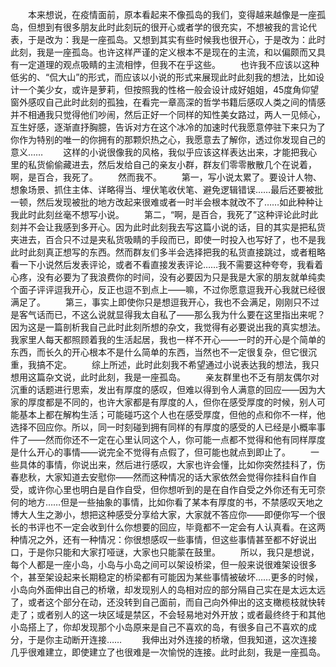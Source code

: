 　　本来想说，在疫情面前，原本看起来不像孤岛的我们，变得越来越像是一座孤岛，但想到有很多朋友此时此刻玩的很开心或者学的很充实，不想被我的言论代表，于是改为：我是一座孤岛。又想到其实有些时候我也很开心，于是改为：此时此刻，我是一座孤岛。也许这样严谨的定义根本不是现在的主流，和以偏颇而又具有一定道理的观点吸睛的主流相悖，但我不在乎这些。
　　也许我不应该以这种低劣的、“侃大山”的形式，而应该以小说的形式来展现此时此刻我的想法，比如设计一个美少女，或许是萝莉，但按照我的性格一般会设计成好姐姐，45度角仰望窗外感叹自己此时此刻的孤独，在看完一章高深的哲学书籍后感叹人类之间的情感并不相通我只觉得他们吵闹，然后正好一个同样的知性美女路过，两人一见倾心，互生好感，逐渐直抒胸臆，告诉对方在这个冰冷的加速时代我愿意停驻下来只为了你作为特别的唯一的你拥有的那颗炽热之心，我愿意去了解你，透过你发现自己的意义……
　　这样的小说很像我的风格，我似乎应该这样表达出来，才能把我心里的私货偷偷藏进去，然后发给自己的亲友小群，群友们零零散散几个在说着，啊，是百合，我死了。
　　然而我不。
　　第一，写小说太累了。要设计人物、想象场景、抓住主体、详略得当、埋伏笔收伏笔、避免逻辑错误……最后还要被批一顿，然后发现被批的地方改起来很难或者一时半会根本就改不了……如此种种让我此时此刻丝毫不想写小说。
　　第二，“啊，是百合，我死了”这种评论此时此刻并不会让我感到多开心。因为此时此刻我去写这篇小说的话，目的其实是把私货夹进去，百合只不过是夹私货吸睛的手段而已，即使一时投入也写好了，也不是我此时此刻真正想写的东西。然而群友们多半会选择把我的私货直接跳过，或者粗略看一下小说然后发表评论，或者不看直接发表评论……我不需要这种夸夸，我看着心疼，没有必要为了我浪费你的时间，没有必要因为只是我是大家的朋友就单纯卖个面子评评逗我开心，反正也逗不到点上——嘛，不过你愿意逗我开心我就已经很满足了。
　　第三，事实上即使你只是想逗我开心，我也不会满足，刚刚只不过是客气话而已，不这么说就显得我太自私了——那么我为什么要在这里指出来呢？因为这是一篇剖析我自己此时此刻所想的杂文，我觉得有必要说出我的真实想法。我家里人每天都照顾着我的生活起居，我也一样不开心——一时的开心是个简单的东西，而长久的开心根本不是什么简单的东西，当然也不一定很复杂，但它很沉重，我搞不定。
　　综上所述，此时此刻我不希望通过小说表达我的想法，我只想用这篇杂文说，此时此刻，我是一座孤岛。
　　亲友群里也不乏有朋友偶尔对沉重的话题进行思索，发出有厚度的感叹，但难以得到令人满意的回应——因为大家的厚度都是不同的，也许大家都是有厚度的人，但你在感受厚度的时候，别人可能基本上都在解构生活；可能碰巧这个人也在感受厚度，但他的点和你不一样，他选择不回应你。所以，同一时刻碰到拥有同样的有厚度的感受的人已经是小概率事件了——然而你还不一定在心里认同这个人，你可能一点都不觉得和他有同样厚度是什么开心的事情——说完全不觉得有点假了，但可能也就点到即止了。
　　一些具体的事情，你说出来，然后进行感叹，大家也许会懂，比如你突然挂科了，伤春悲秋，大家知道去安慰你——然而这种情况的话大家依然会觉得你挂科自作自受，或许你心里也明白是自作自受，但你想听到的是在自作自受之外你还有无可奈何的地方……但是一些抽象的事情，比如你看了某本有厚度的书，不禁感叹天地之博大人生之渺小，想把这种感受分享给大家，大家就不答应你——即便你写一个很长的书评也不一定会收到什么你想要的回应，毕竟都不一定会有人认真看。在这两种情况之外，还有一种情况：你很想感叹一些事情，但这些事情甚至都不好说出口，于是你只能和大家打哑谜，大家也只能蒙在鼓里。
　　所以，我只是想说，每个人都是一座小岛，小岛与小岛之间可以架设桥梁，但一般来说很难架设很多个，甚至架设起来长期稳定的桥梁都有可能因为某些事情被破坏……更多的时候，小岛向外面伸出自己的桥墩，却发现别人的岛相对应的部分隔自己实在是太远太远了，或者这个部分在动，还没转到自己面前，而自己向外伸出的这支橄榄枝就快转走了；或者别人的这一块区域是禁区，不会轻易地对外开放；或者最终终于和其他小岛搭上了，你却发现那个小岛原来是自己不喜欢的岛，有很多自己不喜欢的成分，于是你主动断开连接……
　　我伸出对外连接的桥墩，但我知道，这次连接几乎很难建立，即使建立了也很难是一次愉悦的连接。此时此刻，我是一座孤岛。
<!-- ##{"timestamp":1587207454}## -->